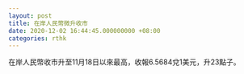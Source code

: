 ```yaml
---
layout: post
title: 在岸人民幣微升收市
date: 2020-12-02 16:44:45.000000000 +08:00
categories: rthk
---
```


在岸人民幣收市升至11月18日以來最高，收報6.5684兌1美元，升23點子。

